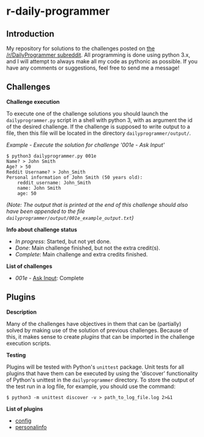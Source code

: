 # r-daily-programmer

## Introduction

My repository for solutions to the challenges posted on [the /r/DailyProgrammer subreddit](http://www.reddit.com/r/DailyProgrammer).
All programming is done using python 3.x, and I will attempt to always make all my code as pythonic
as possible. If you have any comments or suggestions, feel free to send me a message!

## Challenges

**Challenge execution**

To execute one of the challenge solutions you should launch the `dailyprogrammer.py` script in a
shell with python 3, with as argument the id of the desired challenge. If the challenge is supposed
to write output to a file, then this file will be located in the directory
`dailyprogrammer/output/`.

*Example - Execute the solution for challenge '001e - Ask Input'*

    $ python3 dailyprogrammer.py 001e
    Name? > John Smith
    Age? > 50
    Reddit Username? > John_Smith
    Personal information of John Smith (50 years old):
        reddit_username: John_Smith
        name: John Smith
        age: 50

*(Note: The output that is printed at the end of this challenge should also have been appended to
the file `dailyprogrammer/output/001e_example_output.txt`)*

**Info about challenge status**

- *In progress*: Started, but not yet done.
- *Done*: Main challenge finished, but not the extra credit(s).
- *Complete*: Main challenge and extra credits finished.

**List of challenges**

- *001e* - [Ask Input](doc/challenges/001e_askinput.md): Complete

## Plugins

**Description**

Many of the challenges have objectives in them that can be (partially) solved by making use of the
solution of previous challenges. Because of this, it makes sense to create *plugins* that can be
imported in the challenge execution scripts.

**Testing**

Plugins will be tested with Python's `unittest` package. Unit tests for all plugins that have them
can be executed by using the 'discover' functionality of Python's unittest in the `dailyprogrammer`
directory. To store the output of the test run in a log file, for example, you should use the
command:

    $ python3 -m unittest discover -v > path_to_log_file.log 2>&1

**List of plugins**

- [config](doc/plugins/config.md)
- [personalinfo](doc/plugins/personalinfo.md)
